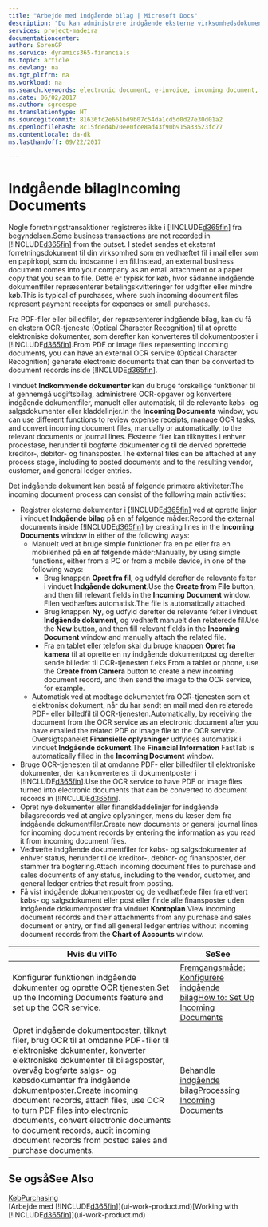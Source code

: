 ```yaml
---
title: "Arbejde med indgående bilag | Microsoft Docs"
description: "Du kan administrere indgående eksterne virksomhedsdokumenter, f.eks. betalingskvitteringer eller PDF-filer, styre OCR-opgaver og konvertere filerne til elektroniske dokumenter og poster i Financials."
services: project-madeira
documentationcenter: 
author: SorenGP
ms.service: dynamics365-financials
ms.topic: article
ms.devlang: na
ms.tgt_pltfrm: na
ms.workload: na
ms.search.keywords: electronic document, e-invoice, incoming document, OCR, ecommerce, document exchange, import invoice
ms.date: 06/02/2017
ms.author: sgroespe
ms.translationtype: HT
ms.sourcegitcommit: 81636fc2e661bd9b07c54da1cd5d0d27e30d01a2
ms.openlocfilehash: 8c15fded4b70ee0fce8ad43f90b915a33523fc77
ms.contentlocale: da-dk
ms.lasthandoff: 09/22/2017

---
```

# <a name="incoming-documents"></a><span data-ttu-id="1f3ee-103">Indgående bilag</span><span class="sxs-lookup"><span data-stu-id="1f3ee-103">Incoming Documents</span></span>
<span data-ttu-id="1f3ee-104">Nogle forretningstransaktioner registreres ikke i [!INCLUDE[d365fin](includes/d365fin_md.md)] fra begyndelsen.</span><span class="sxs-lookup"><span data-stu-id="1f3ee-104">Some business transactions are not recorded in [!INCLUDE[d365fin](includes/d365fin_md.md)] from the outset.</span></span> <span data-ttu-id="1f3ee-105">I stedet sendes et eksternt forretningsdokument til din virksomhed som en vedhæftet fil i mail eller som en papirkopi, som du indscanne i en fil.</span><span class="sxs-lookup"><span data-stu-id="1f3ee-105">Instead, an external business document comes into your company as an email attachment or a paper copy that you scan to file.</span></span> <span data-ttu-id="1f3ee-106">Dette er typisk for køb, hvor sådanne indgående dokumentfiler repræsenterer betalingskvitteringer for udgifter eller mindre køb.</span><span class="sxs-lookup"><span data-stu-id="1f3ee-106">This is typical of purchases, where such incoming document files represent payment receipts for expenses or small purchases.</span></span>

<span data-ttu-id="1f3ee-107">Fra PDF-filer eller billedfiler, der repræsenterer indgående bilag, kan du få en ekstern OCR-tjeneste (Optical Character Recognition) til at oprette elektroniske dokumenter, som derefter kan konverteres til dokumentposter i [!INCLUDE[d365fin](includes/d365fin_md.md)].</span><span class="sxs-lookup"><span data-stu-id="1f3ee-107">From PDF or image files representing incoming documents, you can have an external OCR service (Optical Character Recognition) generate electronic documents that can then be converted to document records inside [!INCLUDE[d365fin](includes/d365fin_md.md)].</span></span>

<span data-ttu-id="1f3ee-108">I vinduet **Indkommende dokumenter** kan du bruge forskellige funktioner til at gennemgå udgiftsbilag, administrere OCR-opgaver og konvertere indgående dokumentfiler, manuelt eller automatisk, til de relevante købs- og salgsdokumenter eller kladdelinjer.</span><span class="sxs-lookup"><span data-stu-id="1f3ee-108">In the **Incoming Documents** window, you can use different functions to review expense receipts, manage OCR tasks, and convert incoming document files, manually or automatically, to the relevant documents or journal lines.</span></span> <span data-ttu-id="1f3ee-109">Eksterne filer kan tilknyttes i enhver procesfase, herunder til bogførte dokumenter og til de derved oprettede kreditor-, debitor- og finansposter.</span><span class="sxs-lookup"><span data-stu-id="1f3ee-109">The external files can be attached at any process stage, including to posted documents and to the resulting vendor, customer, and general ledger entries.</span></span>

<span data-ttu-id="1f3ee-110">Det indgående dokument kan bestå af følgende primære aktiviteter:</span><span class="sxs-lookup"><span data-stu-id="1f3ee-110">The incoming document process can consist of the following main activities:</span></span>

* <span data-ttu-id="1f3ee-111">Registrer eksterne dokumenter i [!INCLUDE[d365fin](includes/d365fin_md.md)] ved at oprette linjer i vinduet **Indgående bilag** på en af følgende måder:</span><span class="sxs-lookup"><span data-stu-id="1f3ee-111">Record the external documents inside [!INCLUDE[d365fin](includes/d365fin_md.md)] by creating lines in the **Incoming Documents** window in either of the following ways:</span></span>
  * <span data-ttu-id="1f3ee-112">Manuelt ved at bruge simple funktioner fra en pc eller fra en mobilenhed på en af følgende måder:</span><span class="sxs-lookup"><span data-stu-id="1f3ee-112">Manually, by using simple functions, either from a PC or from a mobile device, in one of the following ways:</span></span>
    * <span data-ttu-id="1f3ee-113">Brug knappen **Opret fra fil**, og udfyld derefter de relevante felter i vinduet **Indgående dokument**.</span><span class="sxs-lookup"><span data-stu-id="1f3ee-113">Use the **Create from File** button, and then fill relevant fields in the **Incoming Document** window.</span></span> <span data-ttu-id="1f3ee-114">Filen vedhæftes automatisk.</span><span class="sxs-lookup"><span data-stu-id="1f3ee-114">The file is automatically attached.</span></span>  
    * <span data-ttu-id="1f3ee-115">Brug knappen **Ny**, og udfyld derefter de relevante felter i vinduet **Indgående dokument**, og vedhæft manuelt den relaterede fil.</span><span class="sxs-lookup"><span data-stu-id="1f3ee-115">Use the **New** button, and then fill relevant fields in the **Incoming Document** window and manually attach the related file.</span></span>
    * <span data-ttu-id="1f3ee-116">Fra en tablet eller telefon skal du bruge knappen **Opret fra kamera** til at oprette en ny indgående dokumentpost og derefter sende billedet til OCR-tjenesten f.eks.</span><span class="sxs-lookup"><span data-stu-id="1f3ee-116">From a tablet or phone, use the **Create from Camera** button to create a new incoming document record, and then send the image to the OCR service, for example.</span></span>
  * <span data-ttu-id="1f3ee-117">Automatisk ved at modtage dokumentet fra OCR-tjenesten som et elektronisk dokument, når du har sendt en mail med den relaterede PDF- eller billedfil til OCR-tjenesten.</span><span class="sxs-lookup"><span data-stu-id="1f3ee-117">Automatically, by receiving the document from the OCR service as an electronic document after you have emailed the related PDF or image file to the OCR service.</span></span> <span data-ttu-id="1f3ee-118">Oversigtspanelet **Finansielle oplysninger** udfyldes automatisk i vinduet **Indgående dokument**.</span><span class="sxs-lookup"><span data-stu-id="1f3ee-118">The **Financial Information** FastTab is automatically filled in the **Incoming Document** window.</span></span>
* <span data-ttu-id="1f3ee-119">Bruge OCR-tjenesten til at omdanne PDF- eller billedfiler til elektroniske dokumenter, der kan konverteres til dokumentposter i [!INCLUDE[d365fin](includes/d365fin_md.md)].</span><span class="sxs-lookup"><span data-stu-id="1f3ee-119">Use the OCR service to have PDF or image files turned into electronic documents that can be converted to document records in [!INCLUDE[d365fin](includes/d365fin_md.md)].</span></span>
* <span data-ttu-id="1f3ee-120">Opret nye dokumenter eller finanskladdelinjer for indgående bilagsrecords ved at angive oplysninger, mens du læser dem fra indgående dokumentfiler.</span><span class="sxs-lookup"><span data-stu-id="1f3ee-120">Create new documents or general journal lines for incoming document records by entering the information as you read it from incoming document files.</span></span>
* <span data-ttu-id="1f3ee-121">Vedhæfte indgående dokumentfiler for købs- og salgsdokumenter af enhver status, herunder til de kreditor-, debitor- og finansposter, der stammer fra bogføring.</span><span class="sxs-lookup"><span data-stu-id="1f3ee-121">Attach incoming document files to purchase and sales documents of any status, including to the vendor, customer, and general ledger entries that result from posting.</span></span>
* <span data-ttu-id="1f3ee-122">Få vist indgående dokumentposter og de vedhæftede filer fra ethvert købs- og salgsdokument eller post eller finde alle finansposter uden indgående dokumentposter fra vinduet **Kontoplan**.</span><span class="sxs-lookup"><span data-stu-id="1f3ee-122">View incoming document records and their attachments from any purchase and sales document or entry, or find all general ledger entries without incoming document records from the **Chart of Accounts** window.</span></span>

| <span data-ttu-id="1f3ee-123">Hvis du vil</span><span class="sxs-lookup"><span data-stu-id="1f3ee-123">To</span></span> | <span data-ttu-id="1f3ee-124">Se</span><span class="sxs-lookup"><span data-stu-id="1f3ee-124">See</span></span> |
| --- | --- |
| <span data-ttu-id="1f3ee-125">Konfigurer funktionen indgående dokumenter og oprette OCR tjenesten.</span><span class="sxs-lookup"><span data-stu-id="1f3ee-125">Set up the Incoming Documents feature and set up the OCR service.</span></span> |[<span data-ttu-id="1f3ee-126">Fremgangsmåde: Konfigurere indgående bilag</span><span class="sxs-lookup"><span data-stu-id="1f3ee-126">How to: Set Up Incoming Documents</span></span>](across-how-setup-income-documents.md) |
| <span data-ttu-id="1f3ee-127">Opret indgående dokumentposter, tilknyt filer, brug OCR til at omdanne PDF-filer til elektroniske dokumenter, konverter elektroniske dokumenter til bilagsposter, overvåg bogførte salgs- og købsdokumenter fra indgående dokumentposter.</span><span class="sxs-lookup"><span data-stu-id="1f3ee-127">Create incoming document records, attach files, use OCR to turn PDF files into electronic documents, convert electronic documents to document records, audit incoming document records from posted sales and purchase documents.</span></span> |[<span data-ttu-id="1f3ee-128">Behandle indgående bilag</span><span class="sxs-lookup"><span data-stu-id="1f3ee-128">Processing Incoming Documents</span></span>](across-process-income-documents.md) |

## <a name="see-also"></a><span data-ttu-id="1f3ee-129">Se også</span><span class="sxs-lookup"><span data-stu-id="1f3ee-129">See Also</span></span>
[<span data-ttu-id="1f3ee-130">Køb</span><span class="sxs-lookup"><span data-stu-id="1f3ee-130">Purchasing</span></span>](purchasing-manage-purchasing.md)  
<span data-ttu-id="1f3ee-131">[Arbejde med [!INCLUDE[d365fin](includes/d365fin_md.md)]](ui-work-product.md)</span><span class="sxs-lookup"><span data-stu-id="1f3ee-131">[Working with [!INCLUDE[d365fin](includes/d365fin_md.md)]](ui-work-product.md)</span></span>

